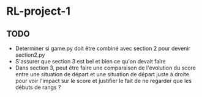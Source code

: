 # RL-project-1

## TODO

* Determiner si game.py doit être combiné avec section 2 pour devenir section2.py
* S'assurer que section 3 est bel et bien ce qu'on devait faire
* Dans section 3, peut être faire une comparaison de l'évolution du score entre une situation de départ et une situation de départ juste à droite pour voir l'impact sur le score et justifier le fait de ne regarder
que les débuts de rangs ?
